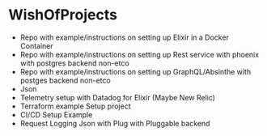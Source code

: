 # WishOfProjects
* Repo with example/instructions on setting up Elixir in a Docker Container
* Repo with example/instructions on setting up Rest service with phoenix with postgres backend non-etco
* Repo with example/instructions on setting up GraphQL/Absinthe with postges backend non-etco
* Json
* Telemetry setup with Datadog for Elixir (Maybe New Relic)
* Terraform example Setup project
* CI/CD Setup Example
* Request Logging Json with Plug with Pluggable backend
